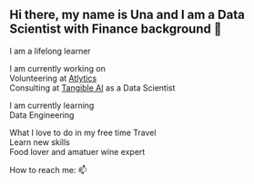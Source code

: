 ## Hi there, my name is Una and I am a Data Scientist with Finance background 👋

I am a lifelong learner

I am currently working on<br />
  Volunteering at [Atlytics](https://atlytics.org/) <br />
  Consulting at [Tangible AI](https://tangibleai.com/) as a Data Scientist<br />

I am currently learning<br />
  Data Engineering 

  
What I love to do in my free time
  Travel<br />
  Learn new skills<br />
  Food lover and amatuer wine expert<br />
 

How to reach me: 📫




<!--
**unachka/unachka** is a ✨ _special_ ✨ repository because its `README.md` (this file) appears on your GitHub profile.

Here are some ideas to get you started:

- 🔭 I’m currently working on ...
- 🌱 I’m currently learning ...
- 👯 I’m looking to collaborate on ...
- 🤔 I’m looking for help with ...
- 💬 Ask me about ...
- 📫 How to reach me: ...
- 😄 Pronouns: ...
- ⚡ Fun fact: ...
-->
